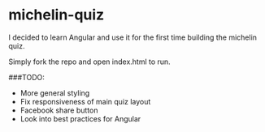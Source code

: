 # michelin-quiz

I decided to learn Angular and use it for the first time building the michelin quiz.

Simply fork the repo and open index.html to run.

###TODO:
- More general styling
- Fix responsiveness of main quiz layout
- Facebook share button
- Look into best practices for Angular
